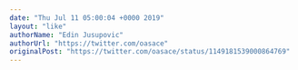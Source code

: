```yaml
---
date: "Thu Jul 11 05:00:04 +0000 2019"
layout: "like"
authorName: "Edin Jusupovic"
authorUrl: "https://twitter.com/oasace"
originalPost: "https://twitter.com/oasace/status/1149181539000864769"
---
```

